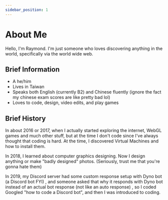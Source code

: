 ```yaml
---
sidebar_position: 1
---
```


# About Me

Hello, I'm Raymond. I'm just someone who loves discovering anything in the world, specifically via the world wide web.

## Brief Information

- A he/him
- Lives in Taiwan
- Speaks both English (currently B2) and Chinese fluently (ignore the fact my chinese exam scores are like pretty bad lol)
- Loves to code, design, video edits, and play games

## Brief History

In about 2016 or 2017, when I actually started exploring the internet, WebGL games and much other stuff, but at the time I don't code since I've always thought that coding is hard. At the time, I discovered Virtual Machines and how to install them.

In 2018, I learned about computer graphics designing. Now I design anything or make "badly designed" photos. (Seriously, trust me that you're gonna hate them)

In 2019, my Discord server had some custom response setup with Dyno bot (a Discord bot FYI) , and someone asked that why it responds with Dyno bot instead of an actual bot response (not like an auto response) , so I coded Googled "how to code a Discord bot", and then I was introduced to coding.
